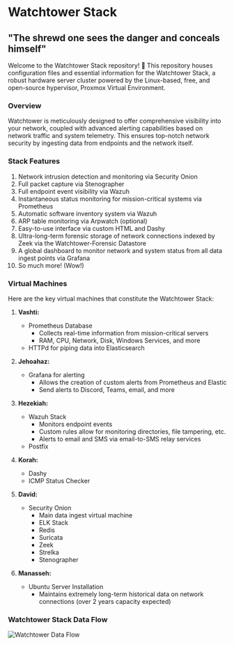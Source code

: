 # Watchtower Stack

## "The shrewd one sees the danger and conceals himself"

Welcome to the Watchtower Stack repository! 🚀 This repository houses configuration files and essential information for the Watchtower Stack, a robust hardware server cluster powered by the Linux-based, free, and open-source hypervisor, Proxmox Virtual Environment.

### Overview

Watchtower is meticulously designed to offer comprehensive visibility into your network, coupled with advanced alerting capabilities based on network traffic and system telemetry. This ensures top-notch network security by ingesting data from endpoints and the network itself.

### Stack Features

1. Network intrusion detection and monitoring via Security Onion
2. Full packet capture via Stenographer
3. Full endpoint event visibility via Wazuh
4. Instantaneous status monitoring for mission-critical systems via Prometheus
5. Automatic software inventory system via Wazuh
6. ARP table monitoring via Arpwatch (optional)
7. Easy-to-use interface via custom HTML and Dashy
8. Ultra-long-term forensic storage of network connections indexed by Zeek via the Watchtower-Forensic Datastore
9. A global dashboard to monitor network and system status from all data ingest points via Grafana
10. So much more! (Wow!)

### Virtual Machines

Here are the key virtual machines that constitute the Watchtower Stack:

1. **Vashti:**
   - Prometheus Database
      - Collects real-time information from mission-critical servers
      - RAM, CPU, Network, Disk, Windows Services, and more
   - HTTPd for piping data into Elasticsearch

2. **Jehoahaz:**
   - Grafana for alerting
      - Allows the creation of custom alerts from Prometheus and Elastic
      - Send alerts to Discord, Teams, email, and more

3. **Hezekiah:**
   - Wazuh Stack
        - Monitors endpoint events
        - Custom rules allow for monitoring directories, file tampering, etc.
        - Alerts to email and SMS via email-to-SMS relay services
   - Postfix

4. **Korah:**
   - Dashy
   - ICMP Status Checker

5. **David:**
   - Security Onion
     - Main data ingest virtual machine
     - ELK Stack
     - Redis
     - Suricata
     - Zeek
     - Strelka
     - Stenographer

6. **Manasseh:**
   - Ubuntu Server Installation
     - Maintains extremely long-term historical data on network connections (over 2 years capacity expected)

### Watchtower Stack Data Flow

![Watchtower Data Flow](https://i.imgur.com/3dDJ9Of.jpg)


